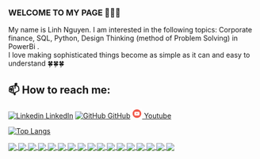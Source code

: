 ### WELCOME TO MY PAGE 👋👋👋
My name is Linh Nguyen. I am interested in the following topics: Corporate finance, SQL, Python, Design Thinking (method of Problem Solving) in PowerBi .<br>
I love making sophisticated things become as simple as it can and easy to understand :four_leaf_clover::four_leaf_clover::four_leaf_clover:
## 📫 How to reach me: 

[![Linkedin](https://i.stack.imgur.com/gVE0j.png) LinkedIn](https://www.linkedin.com/in/linhnguyen0405194/) [![GitHub](https://i.stack.imgur.com/tskMh.png) GitHub](https://github.com/LinhNguyen-MyLi) [![Youtube](https://github.com/LinhNguyen-MyLi/LinhNguyen-MyLi/blob/main/Youtube.png) Youtube](https://www.youtube.com/channel/UCAexW4C-nXfHcM5TsRky-bw)

[![Top Langs](https://github-readme-stats.vercel.app/api/top-langs/?username=LinhNguyen-MyLi&hide_progress=true&theme=radical)](https://github.com/anuraghazra/github-readme-stats)

<a href="https://github.com/LinhNguyen-MyLi/Google-Analysis-SQL">
  <!-- Change the `github-readme-stats.anuraghazra1.vercel.app` to `github-readme-stats.vercel.app`  -->
  <img align="center" src="https://github-readme-stats.anuraghazra1.vercel.app/api/pin/?username=LinhNguyen-MyLi&repo=Google-Analysis-SQL&theme=jolly" />
</a>    
<a href="https://github.com/LinhNguyen-MyLi/Predict-Democrat-or-Republican">
  <!-- Change the `github-readme-stats.anuraghazra1.vercel.app` to `github-readme-stats.vercel.app`  -->
  <img align="center" src="https://github-readme-stats.anuraghazra1.vercel.app/api/pin/?username=LinhNguyen-MyLi&repo=Predict-Democrat-or-Republican&theme=chartreuse-dark" />
</a>  
<a href="https://github.com/LinhNguyen-MyLi/Predict-UEFA-quarter-final">
  <!-- Change the `github-readme-stats.anuraghazra1.vercel.app` to `github-readme-stats.vercel.app`  -->
  <img align ="center" src="https://github-readme-stats.anuraghazra1.vercel.app/api/pin/?username=LinhNguyen-MyLi&repo=Predict-UEFA-quarter-final&theme=vision-friendly-dark" />
</a>
<a href="https://github.com/LinhNguyen-MyLi/Super-Mario-Agent-PPO-Python">
  <!-- Change the `github-readme-stats.anuraghazra1.vercel.app` to `github-readme-stats.vercel.app`  -->
  <img align="center" src="https://github-readme-stats.anuraghazra1.vercel.app/api/pin/?username=LinhNguyen-MyLi&repo=Super-Mario-Agent-PPO-Python&theme=synthwave"/>
</a> 
<a href="https://github.com/LinhNguyen-MyLi/Solutions-for-50-days-with-Python-book">
  <!-- Change the `github-readme-stats.anuraghazra1.vercel.app` to `github-readme-stats.vercel.app`  -->
  <img align="center" src="https://github-readme-stats.anuraghazra1.vercel.app/api/pin/?username=LinhNguyen-MyLi&repo=Solutions-for-50-days-with-Python-book&theme=jolly" />
</a>   
<a href="https://github.com/LinhNguyen-MyLi/Collection-Analysis-PowerBi">
  <!-- Change the `github-readme-stats.anuraghazra1.vercel.app` to `github-readme-stats.vercel.app`  -->
  <img align="center" src="https://github-readme-stats.anuraghazra1.vercel.app/api/pin/?username=LinhNguyen-MyLi&repo=Collection-Analysis-PowerBi&theme=vision-friendly-dark" />
</a>
<a href="https://github.com/LinhNguyen-MyLi/Python-games">
  <!-- Change the `github-readme-stats.anuraghazra1.vercel.app` to `github-readme-stats.vercel.app`  -->
  <img align="center" src="https://github-readme-stats.anuraghazra1.vercel.app/api/pin/?username=LinhNguyen-MyLi&repo=Python-games&theme=vision-friendly-dark" />
</a>      
<a href="https://github.com/LinhNguyen-MyLi/RFM-Analysis-Python">
  <!-- Change the `github-readme-stats.anuraghazra1.vercel.app` to `github-readme-stats.vercel.app`  -->
  <img align="center" src="https://github-readme-stats.anuraghazra1.vercel.app/api/pin/?username=LinhNguyen-MyLi&repo=RFM-Analysis-Python&theme=synthwave" />
</a>
<a href="https://github.com/LinhNguyen-MyLi/User-churn-Analysis-PowerBI">
  <!-- Change the `github-readme-stats.anuraghazra1.vercel.app` to `github-readme-stats.vercel.app`  -->
  <img align="center" src="https://github-readme-stats.anuraghazra1.vercel.app/api/pin/?username=LinhNguyen-MyLi&repo=User-churn-Analysis-PowerBI&theme=jolly" />
</a>  
<a href="https://github.com/LinhNguyen-MyLi/DataLemur-solutions-practice">
  <!-- Change the `github-readme-stats.anuraghazra1.vercel.app` to `github-readme-stats.vercel.app`  -->
  <img align="center" src="https://github-readme-stats.anuraghazra1.vercel.app/api/pin/?username=LinhNguyen-MyLi&repo=DataLemur-solutions-practice&theme=midnight-purple" />
</a>
<a href="https://github.com/LinhNguyen-MyLi/Building-portfolio-in-Excel">
  <!-- Change the `github-readme-stats.anuraghazra1.vercel.app` to `github-readme-stats.vercel.app`  -->
  <img align="center" src="https://github-readme-stats.anuraghazra1.vercel.app/api/pin/?username=LinhNguyen-MyLi&repo=Building-portfolio-in-Excel&theme=vision-friendly-dark" />
</a>  
<a href="https://github.com/LinhNguyen-MyLi/GARCH-model-forecast">
  <!-- Change the `github-readme-stats.anuraghazra1.vercel.app` to `github-readme-stats.vercel.app`  -->
  <img align="center" src="https://github-readme-stats.anuraghazra1.vercel.app/api/pin/?username=LinhNguyen-MyLi&repo=GARCH-model-forecast&theme=jolly" />
</a>  
<a href="https://github.com/LinhNguyen-MyLi/Discovery-BCG-dataset-R-language">
  <!-- Change the `github-readme-stats.anuraghazra1.vercel.app` to `github-readme-stats.vercel.app`  -->
  <img align="center" src="https://github-readme-stats.anuraghazra1.vercel.app/api/pin/?username=LinhNguyen-MyLi&repo=Discovery-BCG-dataset-R-language&theme=jolly" />
</a>    
<a href="https://github.com/LinhNguyen-MyLi/Plot-RGB-color-R-language">
  <!-- Change the `github-readme-stats.anuraghazra1.vercel.app` to `github-readme-stats.vercel.app`  -->
  <img align ="center" src="https://github-readme-stats.anuraghazra1.vercel.app/api/pin/?username=LinhNguyen-MyLi&repo=Plot-RGB-color-R-language&theme=vision-friendly-dark" />
</a>
<a href="https://github.com/LinhNguyen-MyLi/Financial-Modeling-in-Excel">
  <!-- Change the `github-readme-stats.anuraghazra1.vercel.app` to `github-readme-stats.vercel.app`  -->
  <img align ="center" src="https://github-readme-stats.anuraghazra1.vercel.app/api/pin/?username=LinhNguyen-MyLi&repo=Financial-Modeling-in-Excel&theme=vision-friendly-dark" />
</a>
<a href="https://github.com/LinhNguyen-MyLi/Cholesky-Monte-Carlo-forecast-VaR">
  <!-- Change the `github-readme-stats.anuraghazra1.vercel.app` to `github-readme-stats.vercel.app`  -->
  <img align ="center" src="https://github-readme-stats.anuraghazra1.vercel.app/api/pin/?username=LinhNguyen-MyLi&repo=Cholesky-Monte-Carlo-forecast-VaR&theme=jolly" />
</a>
<a href="https://github.com/LinhNguyen-MyLi/GARCH-model-to-forecast-in-excel">
  <!-- Change the `github-readme-stats.anuraghazra1.vercel.app` to `github-readme-stats.vercel.app`  -->
  <img align ="center" src="https://github-readme-stats.anuraghazra1.vercel.app/api/pin/?username=LinhNguyen-MyLi&repo=GARCH-model-to-forecast-in-excel&theme=jolly" />
</a>

